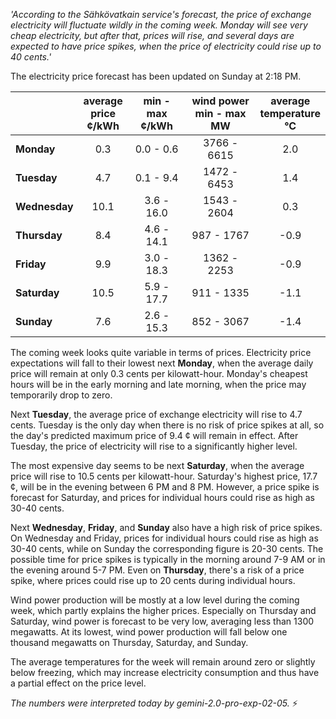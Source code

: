 *'According to the Sähkövatkain service's forecast, the price of exchange electricity will fluctuate wildly in the coming week. Monday will see very cheap electricity, but after that, prices will rise, and several days are expected to have price spikes, when the price of electricity could rise up to 40 cents.'*

The electricity price forecast has been updated on Sunday at 2:18 PM.

|  | average<br>price<br>¢/kWh | min - max<br>¢/kWh | wind power<br>min - max<br>MW | average<br>temperature<br>°C |
|:-------------|:----------------:|:----------------:|:-------------:|:-------------:|
| **Monday** | 0.3 | 0.0 - 0.6 | 3766 - 6615 | 2.0 |
| **Tuesday**   | 4.7 | 0.1 - 9.4 | 1472 - 6453 | 1.4 |
| **Wednesday**| 10.1| 3.6 - 16.0 | 1543 - 2604 | 0.3 |
| **Thursday**   | 8.4 | 4.6 - 14.1 | 987 - 1767 | -0.9 |
| **Friday**  | 9.9 | 3.0 - 18.3 | 1362 - 2253 | -0.9 |
| **Saturday**  | 10.5| 5.9 - 17.7 | 911 - 1335 | -1.1 |
| **Sunday** | 7.6 | 2.6 - 15.3 | 852 - 3067 | -1.4 |

The coming week looks quite variable in terms of prices. Electricity price expectations will fall to their lowest next **Monday**, when the average daily price will remain at only 0.3 cents per kilowatt-hour. Monday's cheapest hours will be in the early morning and late morning, when the price may temporarily drop to zero.

Next **Tuesday**, the average price of exchange electricity will rise to 4.7 cents. Tuesday is the only day when there is no risk of price spikes at all, so the day's predicted maximum price of 9.4 ¢ will remain in effect. After Tuesday, the price of electricity will rise to a significantly higher level.

The most expensive day seems to be next **Saturday**, when the average price will rise to 10.5 cents per kilowatt-hour. Saturday's highest price, 17.7 ¢, will be in the evening between 6 PM and 8 PM. However, a price spike is forecast for Saturday, and prices for individual hours could rise as high as 30-40 cents.

Next **Wednesday**, **Friday**, and **Sunday** also have a high risk of price spikes. On Wednesday and Friday, prices for individual hours could rise as high as 30-40 cents, while on Sunday the corresponding figure is 20-30 cents. The possible time for price spikes is typically in the morning around 7-9 AM or in the evening around 5-7 PM. Even on **Thursday**, there's a risk of a price spike, where prices could rise up to 20 cents during individual hours.

Wind power production will be mostly at a low level during the coming week, which partly explains the higher prices. Especially on Thursday and Saturday, wind power is forecast to be very low, averaging less than 1300 megawatts. At its lowest, wind power production will fall below one thousand megawatts on Thursday, Saturday, and Sunday.

The average temperatures for the week will remain around zero or slightly below freezing, which may increase electricity consumption and thus have a partial effect on the price level.

*The numbers were interpreted today by gemini-2.0-pro-exp-02-05.* ⚡

